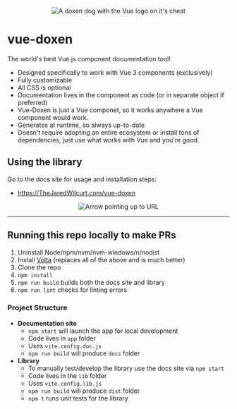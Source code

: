 <p align="center"><img alt="A doxen dog with the Vue logo on it's chest" src="public/meta/mstile04lg.png"></p>


# vue-doxen

The world's best Vue.js component documentation tool!

* Designed specifically to work with Vue 3 components (exclusively)
* Fully customizable
* All CSS is optional
* Documentation lives in the component as code (or in separate object if preferred)
* Vue-Doxen is just a Vue componet, so it works anywhere a Vue component would work.
* Generates at runtime, so always up-to-date
* Doesn't require adopting an entire ecosystem or install tons of dependencies, just use what works with Vue and you're good.


## Using the library

Go to the docs site for usage and installation steps:

* https://TheJaredWilcurt.com/vue-doxen

<p align="center"><img alt="Arrow pointing up to URL" src="https://github.com/TheJaredWilcurt/vue-doxen/assets/4629794/7d548cf5-efa9-4654-92f2-f8a81af5c7b0"></p>


* * *


## Running this repo locally to make PRs

1. Uninstall Node/npm/nvm/nvm-windows/n/nodist
1. Install [Volta](https://volta.sh) (replaces all of the above and is much better)
1. Clone the repo
1. `npm install`
1. `npm run build` builds both the docs site and library
1. `npm run lint` checks for linting errors


### Project Structure

* **Documentation site**
  * `npm start` will launch the app for local development
  * Code lives in `app` folder
  * Uses `vite.config.doc.js`
  * `npm run build` will produce `docs` folder
* **Library**
  * To manually test/develop the library use the docs site via `npm start`
  * Code lives in the `lib` folder
  * Uses `vite.config.lib.js`
  * `npm run build` will produce `dist` folder
  * `npm t` runs unit tests for the library
